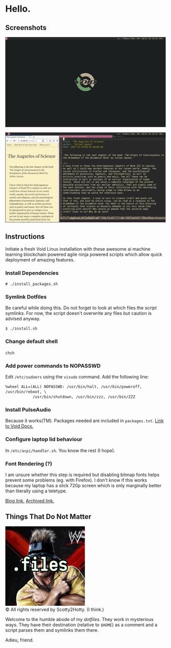 # Hello.

## Screenshots

![screenshot_1](screenshots/screenshot_1.png "Naked")

![screenshot_2](screenshots/screenshot_2.png "Solid")

## Instructions

Initiate a fresh Void Linux installation with these awesome ai machine learning
blockchain powered agile ninja powered scripts which allow quick deployment of
amazing features.

### Install Dependencies

```
# ./install_packages.sh
```

### Symlink Dotfiles 

Be careful while doing this. Do not forget to look at which files the script
symlinks. For now, the script doesn't overwrite any files but caution is advised
anyway.
```
$ ./install.sh
```

### Change default shell

`chsh`

### Add power commands to NOPASSWD

Edit `/etc/sudoers` using the `visudo` command. Add the following line:

```
%wheel ALL=(ALL) NOPASSWD: /usr/bin/halt, /usr/bin/poweroff, /usr/bin/reboot, \
            /usr/bin/shutdown, /usr/bin/zzz, /usr/bin/ZZZ
```

### Install PulseAudio

Because it works(TM). Packages needed are included in `packages.txt`. [Link to
Void Docs.](https://docs.voidlinux.org/config/media/pulseaudio.html)

### Configure laptop lid behaviour

In `/etc/acpi/handler.sh`. You know the rest (I hope).

### Font Rendering (?)

I am unsure whether this step is required but disabling bitmap fonts helps
prevent some problems (eg. with Firefox). I don't know if this works because my
laptop has a slick 720p screen which is only marginally better than literally
using a teletype.

[Blog link.](http://blog.brunomiguel.net/geekices/how-to-get-good-font-rendering-in-void-linux/)
[Archived link.](https://web.archive.org/web/20190801090733/http://blog.brunomiguel.net/geekices/how-to-get-good-font-rendering-in-void-linux/)

## Things That Do Not Matter

![Scotty2Hotty](scotty2hotty.png "Scotty2Hotty")  
© All rights reserved by Scotty2Hotty. (I think.)

Welcome to the humble abode of my _dotfiles_. They work in mysterious ways. They
have their destination (relative to `$HOME`) as a comment and a script parses
them and symlinks them there.

Adieu, friend.
